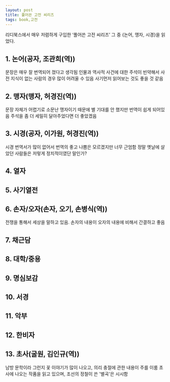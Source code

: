 ```yaml
---
layout: post
title: 풀어쓴 고전 씨리즈
tags: book,고전
---
```


리디북스에서 매우 저렴하게 구입한 ‘풀어쓴 고전 씨리즈’ 그 중 {논어, 맹자, 시경}을 읽었다.

## 1. 논어(공자, 조관희(역))
문장은 매우 잘 번역되어 졌다고 생각됨
인물과 역사적 사건에 대한 주석이 빈약해서 사전 지식이 없는 사람의 경우 많이 어려울 수 있음
사기먼저 읽어보는 것도 좋을 것 같음

## 2. 맹자(맹자, 허경진(역))
문장 자체가 어렵기로 소문난 맹자이기 때문에 별 기대를 안 했지만 번역이 쉽게 되어있음
주석을 좀 더 세밀히 달아주었다면 더 좋았겠음

## 3. 시경(공자, 이가원, 허경진(역))
시경 번역서가 많이 없어서 번역의 좋고 나쁨은 모르겠지만 너무 근엄함
정말 옛날에 살았던 사람들은 저렇게 정치적이였단 말인가?

## 4. 열자

## 5. 사기열전

## 6. 손자/오자(손자, 오기, 손병식(역))
전쟁을 통해서 세상을 말하고 있음.
손자의 내용이 오자의 내용에 비해서 간결하고 좋음

## 7. 채근담

## 8. 대학/중용

## 9. 명심보감

## 10. 서경

## 11. 악부

## 12. 한비자

## 13. 초사(굴원, 김인규(역))
남방 문학이라 그런지 꽃 이야기가 많이 나오고, 의리 충절에 관한 내용이 주를 이룸
초사에 나오는 작품을 읽고 있으며, 조선의 정철이 쓴 '별곡'은 시시함